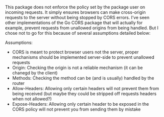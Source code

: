 This package does not enforce the policy set by the package user on incoming requests. It simply ensures browsers can make cross-origin requests to the server without being stopped by CORS errors.
I've seen other implementations of the Go CORS package that will actually for example, prevent requests from unallowed origins from being handled. But I chose not to go for this because of several assumptions detailed below:

Assumptions:

- CORS is meant to protect browser users not the server, proper mechanisms should be implemented server-side to prevent unallowed requests
- Origin: Checking the origin is not a reliable mechanism (it can be chanegd by the client)
- Methods: Checking the method can be (and is usually) handled by the router
- Allow-Headers: Allowing only certain headers will not prevent them from being received (but maybe they could be stripped off requests headers when not allowed?)
- Expose-Headers: Allowing only certain header to be exposed in the CORS policy will not prevent you from sending them by mistake
